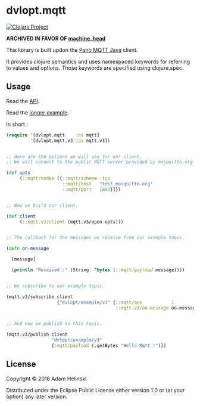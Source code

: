 # dvlopt.mqtt

[![Clojars
Project](https://img.shields.io/clojars/v/dvlopt/mqtt.svg)](https://clojars.org/dvlopt/mqtt)

**ARCHIVED IN FAVOR OF [machine_head](https://github.com/clojurewerkz/machine_head)**

This library is built updon the [Paho MQTT
Java](https://github.com/eclipse/paho.mqtt.java) client.

It provides clojure semantics and uses namespaced keywords for referring to
values and options. Those keywords are specified using clojure.spec.

## Usage

Read the [API](https://dvlopt.github.io/doc/clojure/dvlopt/mqtt/index.html).

Read the [longer
example](https://github.com/dvlopt/mqtt/blob/master/examples/dvlopt/mqtt/examples/v3/basic.clj).

In short :

```clj
(require '[dvlopt.mqtt    :as mqtt]
         '[dvlopt.mqtt.v3 :as mqtt.v3])


;; Here are the options we will use for our client.
;; We will connect to the public MQTT server provided by mosquitto.org

(def opts
     {::mqtt/nodes [{::mqtt/scheme :tcp
                     ::mqtt/host   "test.mosquitto.org"
                     ::mqtt/port   1883}]})


;; Now we build our client.

(def client
     (::mqtt.v3/client (mqtt.v3/open opts)))


;; The callback for the messages we receive from our example topic.

(defn on-message

  [message]

  (println "Received :" (String. ^bytes (::mqtt/payload message))))


;; We subscribe to our example topic.

(mqtt.v3/subscribe client
                   {"dvlopt/example/v3" {::mqtt/qos           1
                                         ::mqtt.v3/on-message on-message}})


;; And now we publish to this topic.

(mqtt.v3/publish client
                 "dvlopt/example/v3"
                 {:mqtt/payload (.getBytes "Hello Mqtt !")})
```

## License

Copyright © 2018 Adam Helinski

Distributed under the Eclipse Public License either version 1.0 or (at
your option) any later version.
